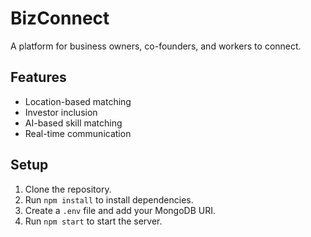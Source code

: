 # BizConnect

A platform for business owners, co-founders, and workers to connect.

## Features
- Location-based matching
- Investor inclusion
- AI-based skill matching
- Real-time communication

## Setup
1. Clone the repository.
2. Run `npm install` to install dependencies.
3. Create a `.env` file and add your MongoDB URI.
4. Run `npm start` to start the server.
